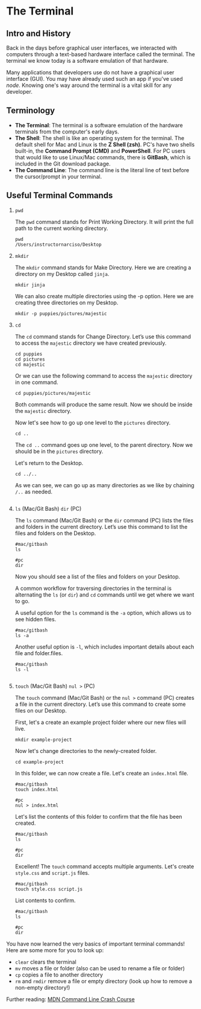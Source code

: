 # The Terminal

## Intro and History
Back in the days before graphical user interfaces, we interacted with computers through a text-based hardware interface called the terminal. The terminal we know today is a software emulation of that hardware.

Many applications that developers use do not have a graphical user interface (GUI). You may have already used such an app if you've used *node*. Knowing one's way around the terminal is a vital skill for any developer.

## Terminology
- **The Terminal**: The terminal is a software emulation of the hardware terminals from the computer's early days.
- **The Shell**: The shell is like an operating system for the terminal. The default shell for Mac and Linux is the **Z Shell (zsh)**. PC's have two shells built-in, the **Command Prompt (CMD)** and **PowerShell**. For PC users that would like to use Linux/Mac commands, there is **GitBash**, which is included in the Git download package.
- **The Command Line**: The command line is the literal line of text before the cursor/prompt in your terminal.

## Useful Terminal Commands
1. `pwd`
   
    The `pwd` command stands for Print Working Directory. It will print the full path to the current working directory.

    ```shell
    pwd
    /Users/instructornarciso/Desktop
    ```
2. `mkdir`
   
    The `mkdir` command stands for Make Directory. Here we are creating a directory on my Desktop called `jinja`.

    ```shell
    mkdir jinja
    ```
    We can also create multiple directories using the -p option. Here we are creating three directories on my Desktop.

    ```shell
    mkdir -p puppies/pictures/majestic
    ```
3. `cd`
   
   The `cd` command stands for Change Directory. Let’s use this command to access the `majestic` directory we have created previously.

    ```shell
    cd puppies
    cd pictures
    cd majestic
    ```

    Or we can use the following command to access the `majestic` directory in one command.

    ```shell
    cd puppies/pictures/majestic
    ```
    Both commands will produce the same result. Now we should be inside the `majestic` directory.

    Now let's see how to go up one level to the `pictures` directory.

    ```shell
    cd ..
    ```

    The `cd ..` command goes up one level, to the parent directory. Now we should be in the `pictures` directory.

    Let's return to the Desktop.

    ```shell
    cd ../..
    ```

    As we can see, we can go up as many directories as we like by chaining `/..` as needed.
    ```
4. `ls` (Mac/Git Bash) `dir` (PC)
   
   The `ls` command (Mac/Git Bash) or the `dir` command (PC) lists the files and folders in the current directory. Let’s use this command to list the files and folders on the Desktop.

    ```shell
    #mac/gitbash
    ls
    ```

    ```shell
    #pc
    dir
    ```
    Now you should see a list of the files and folders on your Desktop.

    A common workflow for traversing directories in the terminal is alternating the `ls` (or `dir`) and `cd` commands until we get where we want to go.

    A useful option for the `ls` command is the `-a` option, which allows us to see hidden files.

    ```shell
    #mac/gitbash
    ls -a
    ```
    Another useful option is `-l`, which includes important details about each file and folder.files.

    ```shell
    #mac/gitbash
    ls -l
    ```
    ```
4. `touch` (Mac/Git Bash) `nul >` (PC)
   
   The `touch` command (Mac/Git Bash) or the `nul >` command (PC) creates a file in the current directory. Let’s use this command to create some files on our Desktop.

   First, let's a create an example project folder where our new files will live.

    ```shell
    mkdir example-project
    ```
    Now let's change directories to the newly-created folder.

    ```shell
    cd example-project
    ```
    In this folder, we can now create a file. Let's create an `index.html` file.

    ```shell
    #mac/gitbash
    touch index.html
    ```

    ```shell
    #pc
    nul > index.html
    ```
    Let's list the contents of this folder to confirm that the file has been created.

    ```shell
    #mac/gitbash
    ls
    ```

    ```shell
    #pc
    dir
    ```

    Excellent! The `touch` command accepts multiple arguments. Let's create `style.css` and `script.js` files.

    ```shell
    #mac/gitbash
    touch style.css script.js
    ```
    List contents to confirm.

    ```shell
    #mac/gitbash
    ls
    ```

    ```shell
    #pc
    dir
    ```

You have now learned the very basics of important terminal commands! Here are some more for you to look up:

- `clear` clears the terminal
- `mv` moves a file or folder (also can be used to rename a file or folder)
- `cp` copies a file to another directory
- `rm` and `rmdir` remove a file or empty directory (look up how to remove a non-empty directory!)

Further reading:
[MDN Command Line Crash Course](https://developer.mozilla.org/en-US/docs/Learn/Tools_and_testing/Understanding_client-side_tools/Command_line)
